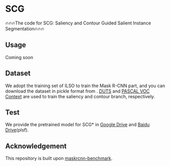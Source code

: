 # SCG
🔥🔥🔥The code for SCG: Saliency and Contour Guided Salient Instance Segmentation🔥🔥🔥

## Usage
Coming soon

## Dataset
We adopt the training set of ILSO to train the Mask R-CNN part, and you can download the dataset in pickle format from . [DUTS](http://saliencydetection.net/duts/) and [PASCAL VOC Context]() are used to train the saliency and contour branch, respectively.





## Test
We provide the pretrained model for SCG* in [Google Drive](https://drive.google.com/file/d/1qynfmXlQhiol_1xh4M6a-xtW-szKlsBX/view?usp=sharing) and [Baidu Drive](https://pan.baidu.com/s/1BggBtg4GJFNioRy0n5f1vQ)(plsf).

## Acknowledgement
This repository is built upon [maskrcnn-benchmark](https://github.com/facebookresearch/maskrcnn-benchmark).

